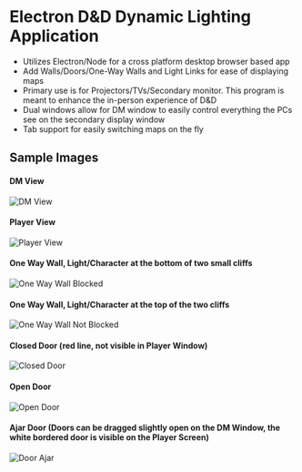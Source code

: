 # Electron D&D Dynamic Lighting Application
- Utilizes Electron/Node for a cross platform desktop browser based app
- Add Walls/Doors/One-Way Walls and Light Links for ease of displaying maps
- Primary use is for Projectors/TVs/Secondary monitor. This program is meant to enhance the in-person experience of D&D
- Dual windows allow for DM window to easily control everything the PCs see on the secondary display window
- Tab support for easily switching maps on the fly

## Sample Images
#### DM View
![DM View](https://lh3.googleusercontent.com/78_TrFnRghv2toklC9K5skBRMZAxlWbFSrIIqwZUxdLkn5jzpUzuH4SKRr23huck_U4fkbj3IGFPtg7OrvhTTn0BPoHzhi6rN6-0RkKVZyALBJzfarHIFY-gscKKBGSM9O6qKjzauXkrC3eSk58jeT_8KAc5Rn1cActDguHvmiYWqTH2ze5nS3_l4oWHxjQAUX5EfO2PYb7VYwqjsnM-gF1JwPCbzbQ9koWQnENIPwDiCCxP8JrLzVb72aSrKjDddr78nBgxnA4VMceQZPelsLO7zCJrO9uIhAppIZGU-SsZwix_camsYmw20bVgXYkYbNdAOwB-qtwTDY7CaEOHIq7_0deG0ZbTJcNhMHYTuvUyRosBjmEjcz97qHkjz6N4qK-JDyA_hIF2UOs7GTDs0mPOgkk-zBUE-9hUWq4oW0y-LW6YjAbttY9z_IRamO3HLcMaLtGXSuixUpj5cI5qRDEQqVMdq3l2CdqbVqEhhjaisVHiLE9YL0ECv3rc5iDooHGRoHcBi33MKM1RixSOkl3uFR-bN1ElVKE5ktNKyBsniTgIbjx45KeEWygw6qLi2ye8uAMZXTFzOgV5tMeuX2Tztigqz303FNFwP1jXsR3EIbkAR6ZWqfczRmwuCpAl6zexWW5wqg_eZOGPi-v8saFEU8sNE1OC=w1255-h890-no)
#### Player View
![Player View](https://lh3.googleusercontent.com/yj5wlZDcHysm54iuwLIK7lBi_QCD41uNNL5R-wCS3BY0sniMXfmDyo9c2jZMhor-tPfKwzKr9KTnZglfVSRdbNAxGwfUyKHBvnkeB_sotsBmKv7NsfHL2UQ2A9oztIQ80sIRmfxjD4YD2iX-4yk_GRKnUeQX97G7DJDk5gdbG5wR8zci1uTFciuX_6htVzCmc6ZUVCAIE9sXxSq5BwsNG1JDhaFAOeVusXBZq3mQu-kiiHkhHEY_eDoOjY38Pfgxg6poodxWCbsCTQhDXcKiT0bTkS19W3CjAQ2FpH2m2iHie-91AYFwdh3pL6QNrRdxZ0V7uC3LO5elmNFEtdFkCO7JulIlBgep4TFXAZdqZnceRd00I1VMGIk3_cGYvd7L9U-Z_SQM9IUBQLfeKzekVm6BwmJelc8mPXIvk1dWXo64o4nX6QDj2aZVtz6rSir_w-UzClKy65PzjqYB6nWoZDKeUA1BRWite_WE9KPvkQ8TE482ssao2Vee3HxDVSiCcbgU6fjZMOZ3zYocjZWBmFv3V5sUnkVathxwkH5dZJsYVOqc8_fF7QDF5s1hugpZeSx6zBOjnkLZQ4dZHoKV_HofrvLyqOyS3mMhaDH8iBFjiQ3Xl0mtbeumR0u8SAUCEE7GCfyyF-sH1MRfCY_7R6bbNRqLvd5p=w1180-h890-no)
#### One Way Wall, Light/Character at the bottom of two small cliffs
![One Way Wall Blocked](https://lh3.googleusercontent.com/_we_yfzli8q9DFjv7rjkJydv55K5EWsxcuCTxIwBBXN2Ju4sGcYFNtVTp29RX3OMGWVxY7Ej0mXvA_STutl43BoOzitSZuhbzwR9ThAmZxN9QYVbdID-dXmWGmkytCe1JLf_Np-qqsiHHqhxKXAmZIa3wZSTvHebns87AVpiYKWPmuxEBCsW0acEuhDE3tvsRQVxsJRcPA5k1Pc3jrFtEc-9X781cxcj6Ik0Fepv5woT9wVFDCfZFg8dddqlj0X2gO7aezO5J1FxzHioH6NL5PyZPZbLhowFqFSfYU9owdd8k0DThQh9hhFw2xMVCcOuY6Owc-_m3NHTOfpvx81gOMZEXCIfkxSx2XLoubduNI8J3JOMijO7LS2n6MJWzH1DjahQ5SfCIrOibLkjId_tKeeYOo_v3jQoL6RSP9UgJDawg8KYEEJPqLqY5yhjSNwIY1KODFcPbOa3MBpDtlOFefKdlqisyzADwZxAqh5Ik2xcfoLGHjYU5aO5bQ42Iubv7_-E2Q1bQZNAAsuNmzfczFlKXikkoM0d7DlCexHXaI6B9KnuMNM2OL_49JSTLZNpocfsp9CpYWRZBSeAa0W4qDTchtB8SMvFA3IUOYerXAiadbdDhtgGtG8daAMANTXDzl1HgcbOOPkHJhsyQirHbC1n88qrkiRi=w1255-h890-no)
#### One Way Wall, Light/Character at the top of the two cliffs
![One Way Wall Not Blocked](https://lh3.googleusercontent.com/R6Rg0U6wN6BOAhnTZCNk91swODYbYraKhXw6qxj-HwY7clN0VnjoERxXpMIKiE2hirfC1P130QRO_e3qEqSiDL-AvsV3tkec1_wBPVT06z0hs6JD2DbHpzp6WSeYlabUKHR5Ol8-Xi08-QOR4pd7g_B3WFXm6mmdcz0qhY3Zwcgyu8QGk_a0rpfmJGgvmVIKyXGEgX566a5oQ0EQUcon5YsRdMdaDvJeHmNtyismJF8DMCQzKG4p3VcxIFXzE4p_JCkedQdaRuKXsX9n-9Pz4WGuMJq_3WhstIN7wnb7i0Tp7Ez5_AxQZXrSkXzVF_24fiwvPWrzvSLfiXlIttdsbJaAuOvJtYxEUuws3iKFtwWu9oHNXpZSa4YKtp1I8Xm7m340kUGXxjB4rIuDcwCe0O4RVFHp62oAUwwdPkNy8mLAakJiJPaV8NHNpAhzxrSBwJnfUxxAgcS0ComMDF1GaxDbQlez6dUcqLdhMOQqxgoOd0LJwwjF84wWFAGtXav5-npAa9skcGbNHXc0bP7HhH2YxpSablI0XqqaotrkDkoI7amUDhvGUcc0Wq8yOaBE8jCW9h3XhrH3HppZke_9f8G98ndzCkIYuSEhfpM6DyibRdH2grC_RyhP_i9ZoVYBsDMJsNOfnzWeFe73HY7cHAvYYZvd9Noz=w1255-h890-no)
#### Closed Door (red line, not visible in Player Window)
![Closed Door](https://lh3.googleusercontent.com/vromxH32Y0QV-1QgZpUw-J5a7Prt_A4Qcmp3EpKIhVmVQC2Sl3SpbSPkJmvAmrsxb3mXA4yX9QLSiMLE2p-fmCczWb8r5Y-7h164xWYVLxPpDR--o2VZy9iVPH8h0j3dP8VfMDH4o8fmLgtHYejk33GhS2MbdcNmpdHiaym91rx06c_gEx8own9RCu2hJPB6s2gbJmTZsXMzM6-GoSWDPSInif8LPcwLRBQdUp5DGg6JYb4OWSsrbsfAZ4IfpfbdhJORxrdLDVwsnsclSTXrb3oPz2qTP3p-OYQNoCLMllOJ9LAo4kkpL8J9x443Hz0DAqxEfx6Ejnck_2okYa-sUYFxdvpwoleIXAF7lAYOkbQ4rnxQhDjR73CYAcVvat2pbo89v8UKEnjmiSadoXXoTfFT2fSOVqd1AVuyPkqxciFaztwIYWC-ae8lc-C5sY9lu53z4gdlUAvoZObS4RT5dfX5LietkiyGllyutBCBtYhOCYgVvhYjp57K_2s_geCilfXQ4XP6K9XqWTAKb8TnnwzAK3beGuXul3rO7BVDuqyqsWmkWMjbcunNP9QAUr1PLRV3f5yC_KaF1MfPExi9tjRfim0itLZCCSIMHkLOqCSiwmkRrLZ_Eww9r2ot18wgPFWclx8pN8E9muKFpzBARcYri-oWXQoa=w1109-h868-no)
#### Open Door
![Open Door](https://lh3.googleusercontent.com/XsXzkDC_VtqeRaluOx72IXoV5300gg3WOxwiMFnO0uxqUkw3EQaauYoM2x0YdcoLyI9p6kjoSN_VlI6TZJ5MH6JMHGDtco36zf8uzIrfaO_UCOIlz7JZr-7sdYpySA_eXQpCT9qE7wTENmKQOvCwmKK9-DoWYnjsGH63RYL2H5sM6T6v8DOtT0EvXo3LIccg2iuV_xpkaNaje95jMgEBNfERosERZwj6rMwGr4jbu2u0BVRyCDS61j_ZF4dqwKx_7yurNzvFUhxrP7lYAZZtYytT_9EZCF4TWrRYdZ1BHD5DQNLTAl5UJrXkKLWQOLDiAFIcGrKfzV_ua7vJREx3gDs6MbSEVRd-X2xTUfCLtg5DpG3JbZ179cM8yE0r-Uzz4JwzgO6ek5vPJCFgjDYVbISu1ssYAl08R2d7FMNY46EObvsPko8K_nFqYwVqlygkIWQ0S6uw6FloINrdZUcHyLsxlsRuj9ICDAdYc3a_GpIRlUbyABQko4Kz-kHHKfzPnl6NM7adezHjmUP5vwh17eQgj6WsJaycwdr3r6eGJht3Njo1DdxGR5TDckh765t2QkS9YiykjUU_1ZMv9Z2wk8_im-aVGISpAi_NPL_Fn1chkiHjJzMWAZSPe11fVbdVqF3Dei8qw7xE6g75I-WqB9hqAoGo2YoE=w1110-h869-no)
#### Ajar Door (Doors can be dragged slightly open on the DM Window, the white bordered door is visible on the Player Screen)
![Door Ajar](https://lh3.googleusercontent.com/FU5Q4SB3HgIvskWI7VwOn3Y-dcXbcK-Gk7amNSL4CjIOdAFPGNVb4B35w_hhC6quZgODCjs86o_pkmNUVQu5pTr7DKXxpRffPlWJ7WiHOjOb5gTwBqrHIHC7ooHc7Ibxm6Y_-NbzDdGRX0rQZZflHOx9gDKHszwWu9KHMJqnN4ahlw2r396vucxYIr1i4rf1kpg2AekB_H59ugCXQKmbd_Y_SC1u-pfpdGm8QERJgm1x8sXmq0kNoVryWPhYLsc8hYgorHVO7BUVFofSHzwEYhaeo9Cve9Nl7SUBFJc3D95M9t0jaac_r0R0GpZnvCxzco9ccFjJGFu5RJsoWUCCSfu5rZlQJZMhuZAXIxkyjEV9oPPVYMlWayj3Uxcd2n1ZEVdiJyOyFxIOxvXk75S6w3sRwt_-x5gAO3Y8EI_fwgDaghe-PnMmHsvajXRBjtGfhaV5KREBLO-LbSxpJUklg-EDuSWpmfcStgCfi_PQKc3S6bQ91unPNsS-pnq-uQnCx1erf4JD7b507iO7OuU3CyDFbymekAn24n8vc3TtrFG8xw7BRWw_HH0MnWqJp-sOa9JdH2kS5hK4LAYEFV52u5W5K17Jt7VsW15Lj4t3ZAR4Z6wtTrJ6sT39XYWM1ITDnKJ5oOEzC3lqDPfd9xEkRfyJP74zoR7e=w1110-h869-no)
